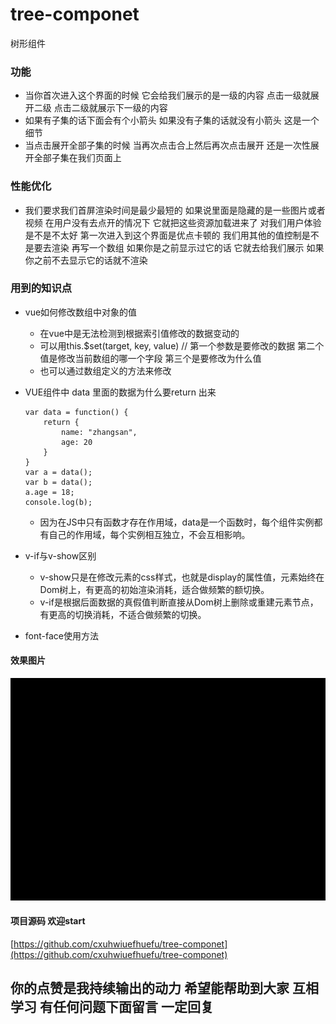 # tree-componet
树形组件

### 功能
- 当你首次进入这个界面的时候 它会给我们展示的是一级的内容 点击一级就展开二级 点击二级就展示下一级的内容
- 如果有子集的话下面会有个小箭头 如果没有子集的话就没有小箭头 这是一个细节
- 当点击展开全部子集的时候 当再次点击合上然后再次点击展开 还是一次性展开全部子集在我们页面上

### 性能优化
- 我们要求我们首屏渲染时间是最少最短的 如果说里面是隐藏的是一些图片或者视频 在用户没有去点开的情况下 它就把这些资源加载进来了 对我们用户体验是不是不太好 第一次进入到这个界面是优点卡顿的 我们用其他的值控制是不是要去渲染 再写一个数组 如果你是之前显示过它的话 它就去给我们展示 如果你之前不去显示它的话就不渲染

### 用到的知识点
- vue如何修改数组中对象的值 
   - 在vue中是无法检测到根据索引值修改的数据变动的
   - 可以用this.$set(target, key, value) // 第一个参数是要修改的数据 第二个值是修改当前数组的哪一个字段 第三个是要修改为什么值    
   - 也可以通过数组定义的方法来修改 
  
- VUE组件中 data 里面的数据为什么要return 出来
    ```objc
    var data = function() {
        return {
            name: "zhangsan",
            age: 20
        }
    }
    var a = data();
    var b = data();
    a.age = 18;
    console.log(b);
    ```
  - 因为在JS中只有函数才存在作用域，data是一个函数时，每个组件实例都有自己的作用域，每个实例相互独立，不会互相影响。
- v-if与v-show区别
  - v-show只是在修改元素的css样式，也就是display的属性值，元素始终在Dom树上，有更高的初始渲染消耗，适合做频繁的额切换。
  - v-if是根据后面数据的真假值判断直接从Dom树上删除或重建元素节点，有更高的切换消耗，不适合做频繁的切换。
- font-face使用方法 

#### 效果图片
![图片atl](./page2.gif)

#### 项目源码 欢迎start
[https://github.com/cxuhwiuefhuefu/tree-componet](https://github.com/cxuhwiuefhuefu/tree-componet)

## 你的点赞是我持续输出的动力 希望能帮助到大家 互相学习 有任何问题下面留言 一定回复